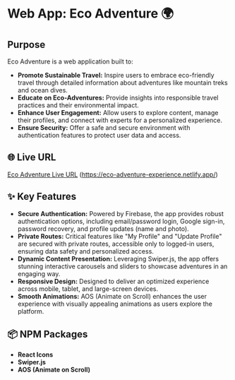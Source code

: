 # Web App: Eco Adventure 🌍

## Purpose

Eco Adventure is a web application built to:

- **Promote Sustainable Travel:** Inspire users to embrace eco-friendly travel through detailed information about adventures like mountain treks and ocean dives.
- **Educate on Eco-Adventures:** Provide insights into responsible travel practices and their environmental impact.
- **Enhance User Engagement:** Allow users to explore content, manage their profiles, and connect with experts for a personalized experience.
- **Ensure Security:** Offer a safe and secure environment with authentication features to protect user data and access.

## 🌐 Live URL

[Eco Adventure Live URL](#) (https://eco-adventure-experience.netlify.app/)

## ✨ Key Features

- **Secure Authentication:** Powered by Firebase, the app provides robust authentication options, including email/password login, Google sign-in, password recovery, and profile updates (name and photo).
- **Private Routes:** Critical features like "My Profile" and "Update Profile" are secured with private routes, accessible only to logged-in users, ensuring data safety and personalized access.
- **Dynamic Content Presentation:** Leveraging Swiper.js, the app offers stunning interactive carousels and sliders to showcase adventures in an engaging way.
- **Responsive Design:** Designed to deliver an optimized experience across mobile, tablet, and large-screen devices.
- **Smooth Animations:** AOS (Animate on Scroll) enhances the user experience with visually appealing animations as users explore the platform.

## 📦 NPM Packages

- **React Icons**
- **Swiper.js**
- **AOS (Animate on Scroll)**
